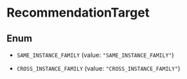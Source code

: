 

# RecommendationTarget

## Enum


* `SAME_INSTANCE_FAMILY` (value: `"SAME_INSTANCE_FAMILY"`)

* `CROSS_INSTANCE_FAMILY` (value: `"CROSS_INSTANCE_FAMILY"`)




